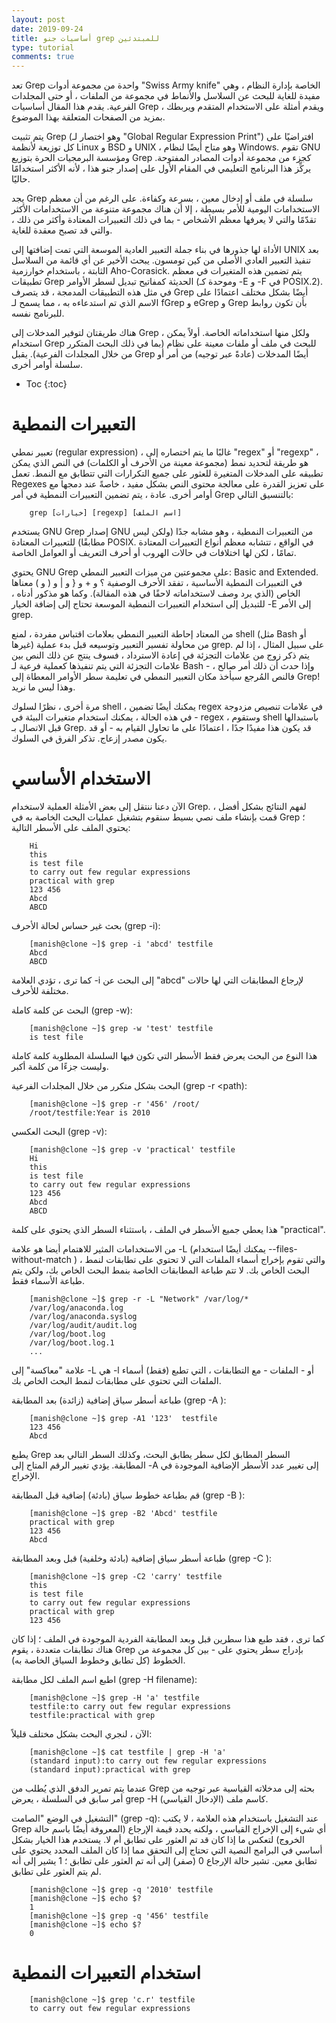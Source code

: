 ```yaml
---
layout: post
date: 2019-09-24
title: أساسيات جنو grep للمبتدئين
type: tutorial
comments: true
---
```



تعد Grep واحدة من مجموعة أدوات "Swiss Army knife" الخاصة بإدارة النظام ، وهي مفيدة للغاية للبحث عن السلاسل والأنماط في مجموعة من الملفات ، أو حتى المجلدات الفرعية. يقدم هذا المقال أساسيات Grep ، ويقدم أمثلة على الاستخدام المتقدم ويربطك بمزيد من الصفحات المتعلقة بهذا الموضوع.

يتم تثبيت Grep (وهو اختصار لـ "Global Regular Expression Print") افتراضيًا على كل توزيعة ﻷنظمة Linux و BSD و UNIX ، وهو متاح أيضًا لنظام Windows. تقوم GNU ومؤسسة البرمجيات الحرة بتوزيع Grep كجزء من مجموعة أدوات المصادر المفتوحة. يركِّز هذا البرنامج التعليمي في المقام الأول على إصدار جنو هذا ، لأنه الأكثر استخدامًا حاليًا.

يجد Grep سلسلة في ملف أو إدخال معين ، بسرعة وكفاءة. على الرغم من أن معظم الاستخدامات اليومية للأمر بسيطة ، إلا أن هناك مجموعة متنوعة من الاستخدامات الأكثر تقدّمًا والتي لا يعرفها معظم الأشخاص - بما في ذلك التعبيرات المعتادة وأكثر من ذلك ، والتي قد تصبح معقدة للغاية.

الأداة لها جذورها في بناء جملة التعبير العادية الموسعة التي تمت إضافتها إلى UNIX بعد تنفيذ التعبير العادي الأصلي من كين تومسون. يبحث الأخير عن أي قائمة من السلاسل الثابتة ، باستخدام خوارزمية Aho-Corasick. يتم تضمين هذه المتغيرات في معظم تطبيقات Grep الحديثة كمفاتيح تبديل لسطر الأوامر (وموحدة كـ -E و -F في POSIX.2). في مثل هذه التطبيقات المدمجة ، قد يتصرف Grep أيضًا بشكل مختلف اعتمادًا على الاسم الذي تم استدعاءه به ، مما يسمح لـ fGrep و eGrep و Grep بأن تكون روابط للبرنامج نفسه.

هناك طريقتان لتوفير المدخلات إلى Grep ، ولكل منها استخداماته الخاصة.
أولاً يمكن استخدام Grep للبحث في ملف أو ملفات معينة على نظام (بما في ذلك البحث المتكرر من خلال المجلدات الفرعية). يقبل Grep أيضًا المدخلات (عادةً عبر توجيه) من أمر أو سلسلة أوامر أخرى.

* Toc
{:toc}

# التعبيرات النمطية

تعبير نمطي (regular expression) ، غالبًا ما يتم اختصاره إلى "regex" أو "regexp" ، هو طريقة لتحديد نمط (مجموعة معينة من الأحرف أو الكلمات) في النص الذي يمكن تطبيقه على المدخلات المتغيرة للعثور على جميع التكرارات التي تتطابق مع النمط. تعمل Regexes على تعزيز القدرة على معالجة محتوى النص بشكل مفيد ، خاصةً عند دمجها مع أوامر أخرى.
عادة ، يتم تضمين التعبيرات النمطية في أمر Grep بالتنسيق التالي:

        grep [خيارات] [regexp] [اسم الملف]

يستخدم GNU Grep إصدار GNU من التعبيرات النمطية ، وهو مشابه جدًا (ولكن ليس مطابقًا) للتعبيرات المعتادة POSIX. في الواقع ، تتشابه معظم أنواع التعبيرات المعتادة تمامًا ، لكن لها اختلافات في حالات الهروب أو أحرف التعريف أو العوامل الخاصة.

يحتوي GNU Grep على مجموعتين من ميزات التعبير النمطي: Basic and Extended. في التعبيرات النمطية الأساسية ، تفقد الأحرف الوصفية ؟ و + و { و | و ( و ) معناها الخاص (الذي يرد وصف لاستخداماته لاحقًا في هذه المقالة). وكما هو مذكور أدناه ، للتبديل إلى استخدام التعبيرات النمطية الموسعة تحتاج إلى إضافة الخيار -E إلى الأمر grep.

من المعتاد إحاطة التعبير النمطي بعلامات اقتباس مفردة ، لمنع shell (مثل Bash أو غيرها) من محاولة تفسير التعبير وتوسيعه قبل بدء عملية grep. على سبيل المثال ، إذا لم يتم ذكر زوج من علامات التجزئة في إعادة الاسترداد ، فسوف ينتج عن ذلك النص بين علامات التجزئة التي يتم تنفيذها كعملية فرعية لـ Bash - وإذا حدث أن ذلك أمر صالح ، فالنص المُرجع سيأخذ مكان التعبير النمطي في تعليمة سطر الأوامر المعطاة إلى Grep! وهذا ليس ما نريد.

مرة أخرى ، نظرًا لسلوك shell ، يمكنك أيضًا تضمين regex في علامات تنصيص مزدوجة - في هذه الحالة ، يمكنك استخدام متغيرات البيئة في regex ، وستقوم shell باستبدالها قبل الاتصال بـ Grep. قد يكون هذا مفيدًا جدًا ، اعتمادًا على ما تحاول القيام به - أو قد يكون مصدر إزعاج. تذكر الفرق في السلوك.

# الاستخدام الأساسي

الآن دعنا ننتقل إلى بعض الأمثلة العملية لاستخدام Grep. لفهم النتائج بشكل أفضل ، قمت بإنشاء ملف نصي بسيط سنقوم بتشغيل عمليات البحث الخاصة به في Grep ؛ يحتوي الملف على الأسطر التالية:

        Hi 
        this 
        is test file 
        to carry out few regular expressions 
        practical with grep 
        123 456 
        Abcd
        ABCD

بحث غير حساس لحالة الأحرف (grep -i):

        [manish@clone ~]$ grep -i 'abcd' testfile 
        Abcd 
        ABCD

كما ترى ، تؤدي العلامة -i إلى البحث عن "abcd" لإرجاع المطابقات التي لها حالات مختلفة للأحرف.

البحث عن كلمة كاملة (grep -w):

        [manish@clone ~]$ grep -w 'test' testfile 
        is test file

هذا النوع من البحث يعرض فقط الأسطر التي تكون فيها السلسلة المطلوبة كلمة كاملة وليست جزءًا من كلمة أكبر.

البحث بشكل متكرر من خلال المجلدات الفرعية (grep -r <pattern> <path):

        [manish@clone ~]$ grep -r '456' /root/ 
        /root/testfile:Year is 2010

البحث العكسي (grep -v):

        [manish@clone ~]$ grep -v 'practical' testfile 
        Hi 
        this 
        is test file 
        to carry out few regular expressions 
        123 456 
        Abcd 
        ABCD

هذا يعطي جميع الأسطر في الملف ، باستثناء السطر الذي يحتوي على كلمة "practical".

من الاستخدامات المثير للاهتمام أيضا هو علامة -L (يمكنك أيضًا استخدام
 --files-without-match
) ، والتي تقوم بإخراج أسماء الملفات التي لا تحتوي على تطابقات لنمط البحث الخاص بك. لا تتم طباعة المطابقات الخاصة بنمط البحث الخاص بك، ولكن يتم طباعة الأسماء فقط.

        [manish@clone ~]$ grep -r -L "Network" /var/log/* 
        /var/log/anaconda.log 
        /var/log/anaconda.syslog 
        /var/log/audit/audit.log 
        /var/log/boot.log 
        /var/log/boot.log.1 
        ...

علامة "معاكسة" إلى -L هي -l أو - الملفات - مع التطابقات ، التي تطبع (فقط) أسماء الملفات التي تحتوي على مطابقات لنمط البحث الخاص بك.

طباعة أسطر سياق إضافية (زائدة) بعد المطابقة (grep -A <NUM>):

        [manish@clone ~]$ grep -A1 '123'  testfile
        123 456 
        Abcd

يطبع Grep السطر المطابق لكل سطر يطابق البحث، وكذلك السطر التالي بعد المطابقة. يؤدي تغيير الرقم المتاح إلى -A إلى تغيير عدد الأسطر الإضافية الموجودة في الإخراج.

قم بطباعة خطوط سياق (بادئة) إضافية قبل المطابقة (grep -B <NUM>):

        [manish@clone ~]$ grep -B2 'Abcd' testfile
        practical with grep 
        123 456 
        Abcd

طباعة أسطر سياق إضافية (بادئة وخلفية) قبل وبعد المطابقة (grep -C <NUM>):

        [manish@clone ~]$ grep -C2 'carry' testfile
        this
        is test file
        to carry out few regular expressions
        practical with grep
        123 456

كما ترى ، فقد طبع هذا سطرين قبل وبعد المطابقة الفردية الموجودة في الملف ؛ إذا كان هناك تطابقات متعددة ، يقوم Grep بإدراج سطر يحتوي على - بين كل مجموعة من الخطوط (كل تطابق وخطوط السياق الخاصة به).

اطبع اسم الملف لكل مطابقة (grep -H <pattern> filename):

        [manish@clone ~]$ grep -H 'a' testfile
        testfile:to carry out few regular expressions 
        testfile:practical with grep

الآن ، لنجري البحث بشكل مختلف قليلاً:

        [manish@clone ~]$ cat testfile | grep -H 'a' 
        (standard input):to carry out few regular expressions 
        (standard input):practical with grep

عندما يتم تمرير الدفق الذي يُطلب من Grep بحثه إلى مدخلاته القياسية عبر توجيه من أمر سابق في السلسلة ، يعرض grep -H (الإدخال القياسي) كاسم ملف.

التشغيل في الوضع "الصامت" (grep -q): عند التشغيل باستخدام هذه العلامة ، لا يكتب Grep أي شيء إلى الإخراج القياسي ، ولكنه يحدد قيمة الإرجاع (المعروفة أيضًا باسم حالة الخروج) لتعكس ما إذا كان قد تم العثور على تطابق أم لا. يستخدم هذا الخيار بشكل أساسي في البرامج النصية التي تحتاج إلى التحقق مما إذا كان الملف المحدد يحتوي على تطابق معين. تشير حالة الإرجاع 0 (صفر) إلى أنه تم العثور على تطابق ؛ 1 يشير إلى أنه لم يتم العثور على تطابق.

        [manish@clone ~]$ grep -q '2010' testfile 
        [manish@clone ~]$ echo $? 
        1
        [manish@clone ~]$ grep -q '456' testfile 
        [manish@clone ~]$ echo $? 
        0

# استخدام التعبيرات النمطية

        [manish@clone ~]$ grep 'c.r' testfile 
        to carry out few regular expressions


